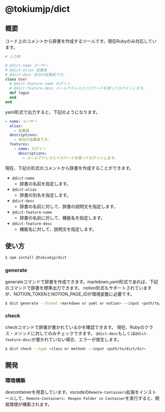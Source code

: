 # @tokiumjp/dict
## 概要
コード上のコメントから辞書を作成するツールです。現在Rubyのみ対応しています。
```ruby
# 入力例

# @dict-name ユーザー
# @dict-alias 従業員
# @dict-desc 会社の従業員です。
class User
  # @dict-feature-name ログイン
  # @dict-feature-desc メールアドレスとパスワードを使ってログインします。
  def login
  end
end
```

yaml形式で出力すると、下記のようになります。
```yaml
- name: ユーザー
  alias:
    - 従業員
  descriptions:
    - 会社の従業員です。
  features:
    - name: ログイン
      descriptions: 
        - メールアドレスとパスワードを使ってログインします。
```

現在、下記の形式のコメントから辞書を作成することができます。
- `@dict-name`
  - 辞書の名前を指定します。
- `@dict-alias`
  - 辞書の別名を指定します。
- `@dict-desc`
  - 辞書の名前に対して、辞書の説明文を指定します。
- `@dict-feature-name`
  - 辞書の名前に対して、機能名を指定します。
- `@dict-feature-desc`
  - 機能名に対して、説明文を指定します。

## 使い方
```bash
$ npm install @tokiumjp/dict
```

### generate
generateコマンドで辞書を作成できます。markdown,yaml形式であれば、下記のコマンドで辞書を標準出力できます。
notion形式もサポートされていますが、NOTION_TOKENとNOTION_PAGE_IDが環境変数に必要です。
```bash
$ dict generate --format <markdown or yaml or notion> --input <path/to/dict/dir> --output <path/to/output/file>
```

### check
checkコマンドで辞書が書かれているかを確認できます。
現在、Rubyのクラス・メソッドに対してのみチェックできます。
`@dict-desc`もしくは`@dict-feature-desc`が書かれていない場合、エラーが発生します。
```bash
$ dict check --type <class or method> --input <path/to/dict/dir>
```

## 開発
### 環境構築
devcontainerを用意しています。vscodeの`Remote-Containers`拡張をインストールして、`Remote-Containers: Reopen Folder in Container`を実行すると、開発環境が構築されます。
